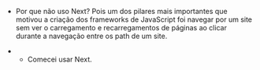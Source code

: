  - Por que não uso Next?
Pois um dos pilares mais importantes que motivou a criação dos frameworks de JavaScript foi navegar por um site sem ver o carregamento e recarregamentos de páginas ao clicar durante a navegação entre os path de um site.

 - - Comecei usar Next.
